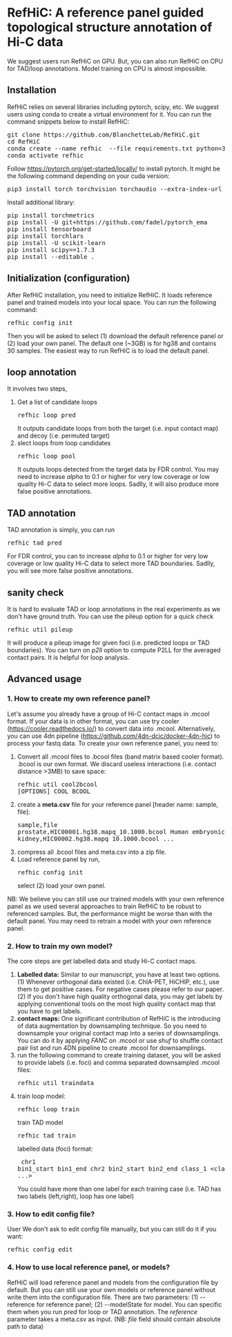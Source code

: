 # RefHiC: A reference panel guided topological structure annotation of Hi-C data

We suggest users run RefHiC on GPU. But, you can also run RefHiC on CPU for TAD/loop annotations. Model training on CPU is almost impossible. 
## Installation
RefHiC relies on several libraries including pytorch, scipy, etc. We suggest users using conda to create a virtual environment for it. You can run the command snippets below to install RefHiC:
<pre>
git clone https://github.com/BlanchetteLab/RefHiC.git
cd RefHiC
conda create --name refhic  --file requirements.txt python=3.9
conda activate refhic
</pre>
Follow https://pytorch.org/get-started/locally/ to install pytorch. It might be the following command depending on your cuda version:
<pre>
pip3 install torch torchvision torchaudio --extra-index-url https://download.pytorch.org/whl/cu113
</pre>

Install additional library:
<pre>
pip install torchmetrics
pip install -U git+https://github.com/fadel/pytorch_ema
pip install tensorboard
pip install torchlars
pip install -U scikit-learn
pip install scipy==1.7.3
pip install --editable .
</pre>
 
## Initialization (configuration)
After RefHiC installation, you need to initialize RefHiC. It loads reference panel and trained models into your local space. You can run the following command:
<pre>
refhic config init</pre>
Then you will be asked to select (1) download the default reference panel or (2) load your own panel. The default one (~3GB) is for hg38 and contains 30 samples. The easiest way to run RefHiC is to load the default panel.
## loop annotation
It involves two steps,
1. Get a list of candidate loops <pre>refhic loop pred</pre> It outputs candidate loops from both the target (i.e. input contact map) and decoy (i.e. permuted target)
2. slect loops from loop candidates<pre>refhic loop pool</pre> It outputs loops detected from the target data by FDR control. You may need to increase <i>alpha</i> to 0.1 or higher for very low coverage or low quality Hi-C data to select more loops. Sadlly, it will also produce more false positive annotations.  
## TAD annotation
TAD annotation is simply, you can run <pre>refhic tad pred</pre>
For FDR control, you can to increase <i>alpha</i> to 0.1 or higher for very low coverage or low quality Hi-C data to select more TAD boundaries. Sadlly, you will see more false positive annotations.
## sanity check
It is hard to evaluate TAD or loop annotations in the real experiments as we don't have ground truth. You can use the pileup option for a quick check
<pre>refhic util pileup</pre> 
It will produce a pileup image for given foci (i.e. predicted loops or TAD boundaries). You can turn on <i>p2ll</i> option to compute P2LL for the averaged contact pairs. It is helpful for loop analysis.
## Advanced usage
### 1. How to create my own reference panel?
Let's assume you already have a group of Hi-C contact maps in .mcool format. If your data is in other format, you can use try cooler (https://cooler.readthedocs.io/) to convert data into .mcool. Alternatively, you can use 4dn pipeline (https://github.com/4dn-dcic/docker-4dn-hic) to process your fastq data.
To create your own reference panel, you need to:
1. Convert all .mcool files to .bcool files (band matrix based cooler format). .bcool is our own format. We discard useless interactions (i.e. contact distance >3MB) to save space:<pre>refhic util cool2bcool [OPTIONS] COOL BCOOL</pre>
2. create a <b>meta.csv</b> file for your reference panel [header name: sample, file]: <pre>sample,file
prostate,HIC00001.hg38.mapq_10.1000.bcool
Human embryonic kidney,HIC00002.hg38.mapq_10.1000.bcool
... </pre>
3. compress all .bcool files and meta.csv into a zip file.
4. Load reference panel by run, <pre>refhic config init</pre>
select (2) load your own panel.

NB: We believe you can still use our trained models with your own reference panel as we used several approaches to train RefHiC to be robust to referenced samples. But, the performance might be worse than with the default panel. You may need to retrain a model with your own reference panel.

### 2. How to train my own model?
The core steps are get labelled data and study Hi-C contact maps.
1. <b> Labelled data:</b> Similar to our manuscript, you have at least two options. (1) Whenever orthogonal data existed (i.e. ChIA-PET, HiCHIP, etc.), use them to get positive cases. For negative cases please refer to our paper. (2) If you don't have high quality orthogonal data, you may get labels by applying conventional tools on the most high quality contact map that you have to get labels. 
2. <b> contact maps: </b> One significant contribution of RefHiC is the introducing of data augmentation by downsampling technique. So you need to downsample your original contact map into a series of downsamplings. You can do it by applying <i>FANC</i> on .mcool or use <i>shuf</i> to shuffle contact pair list and run 4DN pipeline to create .mcool for downsamplings.  
3. run the following command to create training dataset, you will be asked to provide labels (i.e. foci) and comma separated downsampled .mcool files: <pre>refhic util traindata</pre>  
4. train loop model: <pre>refhic loop train</pre> train TAD model <pre>refhic tad train</pre> labelled data (foci) format:<pre>
      chr1 bin1_start bin1_end chr2 bin2_start bin2_end class_1 <class_2 ...></pre> You could have more than one label for each training case (i.e. TAD has two labels (left,right), loop has one label)
      
### 3. How to edit config file?
User We don't ask to edit config file manually, but you can still do it if you want: <pre>refhic config edit</pre>

### 4. How to use local reference panel, or models?
RefHiC will load reference panel and models from the configuration file by default. But you can still use your own models or reference panel without write them into the configuration file.
There are two parameters: (1) --reference for reference panel; (2) --modelState for model. You can specific them when you run <i>pred</i> for loop or TAD annotation. The <i>reference</i> parameter takes a meta.csv as input. (NB: <i>file</i> field should contain absolute path to data)